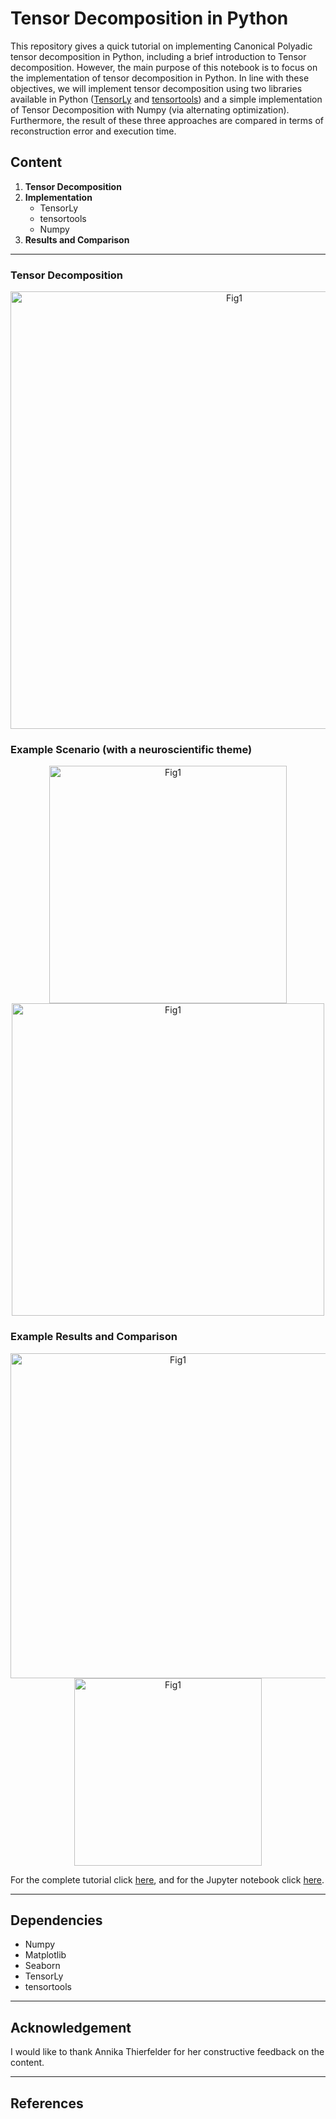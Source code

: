 # Tensor Decomposition in Python

This repository gives a quick tutorial on implementing Canonical Polyadic tensor decomposition in Python, including a brief introduction to Tensor decomposition. However, the main purpose of this notebook is to focus on the implementation of tensor decomposition in Python. In line with these objectives, we will implement tensor decomposition using two libraries available in Python ([TensorLy](http://tensorly.org/stable/index.html) and [tensortools](https://tensortools-docs.readthedocs.io/en/latest/)) and a simple implementation of Tensor Decomposition with Numpy (via alternating optimization). Furthermore, the result of these three approaches are compared in terms of reconstruction error and execution time.

## Content
1. **Tensor Decomposition**
2. **Implementation**
    - TensorLy
    - tensortools
    - Numpy
3. **Results and Comparison**

---

### Tensor Decomposition
<p align="center">
	<img src="https://raw.githubusercontent.com/mbashiri/tensor-decomposition-with-python/master/figures/tensor-decomposition.png?token=AjfLQ2lPERLx7C6yn-IrWgBbVDCIMkNrks5cO1QEwA%3D%3D" alt="Fig1" width="700">
</p>

### Example Scenario (with a neuroscientific theme)

<p align="center">
	<img src="https://raw.githubusercontent.com/mbashiri/tensor-decomposition-with-python/master/figures/model.png?token=AjfLQx_zjcxGUTBEKsPdRnBva2PN87f9ks5cO1QVwA%3D%3D" alt="Fig1" width="380">
    <img src="https://raw.githubusercontent.com/mbashiri/tensor-decomposition-with-python/master/figures/neuron-time.png?token=AjfLQ4sdjOLJBGsAn8LOWNyvBZCp4MUMks5cO1QiwA%3D%3D" alt="Fig1" width="500">
</p>

### Example Results and Comparison
<p align="center">
	<img src="https://raw.githubusercontent.com/mbashiri/tensor-decomposition-with-python/master/figures/groundtruth-estimate.png?token=AjfLQ1gNQenFYExiYZoHUCXXhregCj1Kks5cO1RxwA%3D%3D" alt="Fig1" width="520">
    <img src="https://raw.githubusercontent.com/mbashiri/tensor-decomposition-with-python/master/figures/metric-1.png?token=AjfLQx3EfwRyn6MqYe1_bLLJC_dZ9xjUks5cO1SBwA%3D%3D" alt="Fig1" width="300">
</p>

For the complete tutorial click [here](), and for the Jupyter notebook click [here]().


---
## Dependencies
- Numpy
- Matplotlib
- Seaborn
- TensorLy
- tensortools

---
## Acknowledgement
I would like to thank Annika Thierfelder for her constructive feedback on the content.

---
## References

